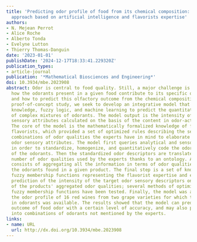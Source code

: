 ```yaml
---
title: 'Predicting odor profile of food from its chemical composition: Towards an
  approach based on artificial intelligence and flavorists expertise'
authors:
- N. Mejean Perrot
- Alice Roche
- Alberto Tonda
- Evelyne Lutton
- Thierry Thomas-Danguin
date: '2023-01-01'
publishDate: '2024-12-17T18:33:41.229320Z'
publication_types:
- article-journal
publication: '*Mathematical Biosciences and Engineering*'
doi: 10.3934/mbe.2023908
abstract: Odor is central to food quality. Still, a major challenge is to understand
  how the odorants present in a given food contribute to its specific odor profile,
  and how to predict this olfactory outcome from the chemical composition. In this
  proof-of-concept study, we seek to develop an integrative model that combines expert
  knowledge, fuzzy logic, and machine learning to predict the quantitative odor description
  of complex mixtures of odorants. The model output is the intensity of relevant odor
  sensory attributes calculated on the basis of the content in odor-active comounds.
  The core of the model is the mathematically formalized knowledge of four senior
  flavorists, which provided a set of optimized rules describing the sensory-relevant
  combinations of odor qualities the experts have in mind to elaborate the target
  odor sensory attributes. The model first queries analytical and sensory databases
  in order to standardize, homogenize, and quantitatively code the odor descriptors
  of the odorants. Then the standardized odor descriptors are translated into a limited
  number of odor qualities used by the experts thanks to an ontology. A third step
  consists of aggregating all the information in terms of odor qualities across all
  the odorants found in a given product. The final step is a set of knowledge-based
  fuzzy membership functions representing the flavorist expertise and ensuring the
  prediction of the intensity of the target odor sensory descriptors on the basis
  of the products' aggregated odor qualities; several methods of optimization of the
  fuzzy membership functions have been tested. Finally, the model was applied to predict
  the odor profile of 16 red wines from two grape varieties for which the content
  in odorants was available. The results showed that the model can predict the perceptual
  outcome of food odor with a certain level of accuracy, and may also provide insights
  into combinations of odorants not mentioned by the experts.
links:
- name: URL
  url: http://dx.doi.org/10.3934/mbe.2023908
---
```

